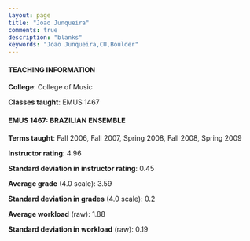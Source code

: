 ```yaml
---
layout: page
title: "Joao Junqueira" 
comments: true
description: "blanks"
keywords: "Joao Junqueira,CU,Boulder"
---
```

<head>
<script src="https://ajax.googleapis.com/ajax/libs/jquery/2.1.3/jquery.min.js"></script>
<script src="https://dl.dropboxusercontent.com/s/pc42nxpaw1ea4o9/highcharts.js?dl=0"></script>
<!-- <script src="../assets/js/highcharts.js"></script> -->
<style type="text/css">@font-face {
	font-family: "Bebas Neue";
	src: url(https://www.filehosting.org/file/details/544349/BebasNeue Regular.otf) format("opentype");
	}
	h1.Bebas { 
		font-family: "Bebas Neue", Verdana, Tahoma;
	}
</style>
</head>
	   
#### TEACHING INFORMATION

**College**: College of Music

**Classes taught**: EMUS 1467

#### EMUS 1467: BRAZILIAN ENSEMBLE

**Terms taught**: Fall 2006, Fall 2007, Spring 2008, Fall 2008, Spring 2009

**Instructor rating**: 4.96

**Standard deviation in instructor rating**: 0.45

**Average grade** (4.0 scale): 3.59

**Standard deviation in grades** (4.0 scale): 0.2

**Average workload** (raw): 1.88

**Standard deviation in workload** (raw): 0.19

